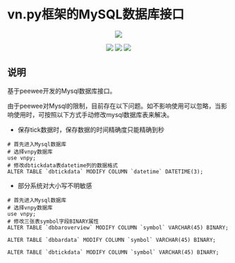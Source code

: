 # vn.py框架的MySQL数据库接口

<p align="center">
  <img src ="https://vnpy.oss-cn-shanghai.aliyuncs.com/vnpy-logo.png"/>
</p>

<p align="center">
    <img src ="https://img.shields.io/badge/version-1.0.0-blueviolet.svg"/>
    <img src ="https://img.shields.io/badge/platform-windows|linux|macos-yellow.svg"/>
    <img src ="https://img.shields.io/badge/python-3.7-blue.svg" />
</p>

## 说明

基于peewee开发的Mysql数据库接口。

由于peewee对Mysql的限制，目前存在以下问题。如不影响使用可以忽略，当影响使用时，可按照以下方式手动修改mysql数据库表来解决。

- 保存tick数据时，保存数据的时间精确度只能精确到秒

```
# 首先进入Mysql数据库
# 选择vnpy数据库
use vnpy;
# 修改dbtickdata表datetime列的数据格式
ALTER TABLE `dbtickdata` MODIFY COLUMN `datetime` DATETIME(3);
```

- 部分系统对大小写不明敏感

```
# 首先进入Mysql数据库
# 选择vnpy数据库
use vnpy;
# 修改三张表symbol字段BINARY属性
ALTER TABLE `dbbaroverview` MODIFY COLUMN `symbol` VARCHAR(45) BINARY;

ALTER TABLE `dbbardata` MODIFY COLUMN `symbol` VARCHAR(45) BINARY;

ALTER TABLE `dbtickdata` MODIFY COLUMN `symbol` VARCHAR(45) BINARY;
```
